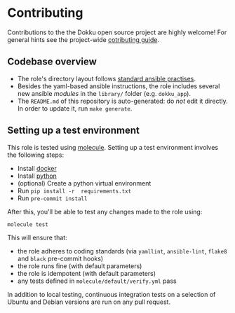 # Contributing


Contributions to the the Dokku open source project are highly welcome!
For general hints see the project-wide [cotributing guide](https://github.com/dokku/.github/blob/master/CONTRIBUTING.md).

## Codebase overview

 * The role's directory layout follows [standard ansible practises](https://galaxy.ansible.com/docs/contributing/creating_role.html#roles).
 * Besides the yaml-based ansible instructions, the role includes several new ansible *modules* in the `library/` folder (e.g. `dokku_app`).
 * The `README.md` of this repository is auto-generated: do *not* edit it directly.  
   In order to update it, run `make generate`.

## Setting up a test environment

This role is tested using [molecule](https://molecule.readthedocs.io/en/latest/).
Setting up a test environment involves the following steps:

 * Install [docker](https://www.docker.com/)
 * Install [python](https://www.python.org/)
 * (optional) Create a python virtual environment
 * Run `pip install -r  requirements.txt`
 * Run `pre-commit install`

After this, you'll be able to test any changes made to the role using:

```
molecule test
```
This will ensure that:

  * the role adheres to coding standards (via `yamllint`, `ansible-lint`, `flake8` and `black` pre-commit hooks)
  * the role runs fine (with default parameters)
  * the role is idempotent (with default parameters)
  * any tests defined in `molecule/default/verify.yml` pass

In addition to local testing, continuous integration tests on a selection of Ubuntu and Debian versions are run on any pull request.

